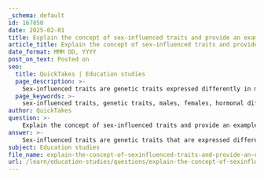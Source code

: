 ```yaml
---
_schema: default
id: 167850
date: 2025-02-01
title: Explain the concept of sex-influenced traits and provide an example of how they manifest differently in males and females.
article_title: Explain the concept of sex-influenced traits and provide an example of how they manifest differently in males and females.
date_format: MMM DD, YYYY
post_on_text: Posted on
seo:
  title: QuickTakes | Education studies
  page_description: >-
    Sex-influenced traits are genetic traits expressed differently in males and females, often modulated by hormones. An example is male-pattern baldness, where the trait is dominant in males and recessive in females.
  page_keywords: >-
    sex-influenced traits, genetic traits, males, females, hormonal differences, male-pattern baldness, inheritance patterns, sex-limited traits, phenotype, genotype
author: QuickTakes
question: >-
    Explain the concept of sex-influenced traits and provide an example of how they manifest differently in males and females.
answer: >-
    Sex-influenced traits are genetic traits that are expressed differently in males and females, despite both sexes carrying the same alleles. The expression of these traits is often modulated by hormonal differences between the sexes. This means that the same genotype can lead to different phenotypes depending on the sex of the individual.\n\n### Example of Sex-Influenced Traits\nA classic example of a sex-influenced trait is the pattern of baldness in humans. The allele responsible for male-pattern baldness is dominant in males but recessive in females. This means that:\n\n- **Males**: If a male inherits the allele for baldness (even if it is heterozygous), he is likely to express the trait and experience hair loss.\n- **Females**: A female would need to inherit two copies of the baldness allele (homozygous) to express the trait, making it less common for females to exhibit baldness compared to males.\n\n### Comparison with Sex-Limited Traits\nIt is important to differentiate sex-influenced traits from sex-limited traits. While sex-influenced traits can be expressed in both sexes but to different extents, sex-limited traits are expressed exclusively in one sex. For instance, milk production in dairy cattle is a sex-limited trait; only females can produce milk, regardless of the alleles they carry.\n\nIn summary, sex-influenced traits highlight the complex interplay between genetics and hormonal influences, leading to different expressions of the same genetic information in males and females. Understanding these traits is crucial for studying inheritance patterns and their implications in various biological contexts.
subject: Education studies
file_name: explain-the-concept-of-sexinfluenced-traits-and-provide-an-example-of-how-they-manifest-differently-in-males-and-females.md
url: /learn/education-studies/questions/explain-the-concept-of-sexinfluenced-traits-and-provide-an-example-of-how-they-manifest-differently-in-males-and-females
---
```


&nbsp;